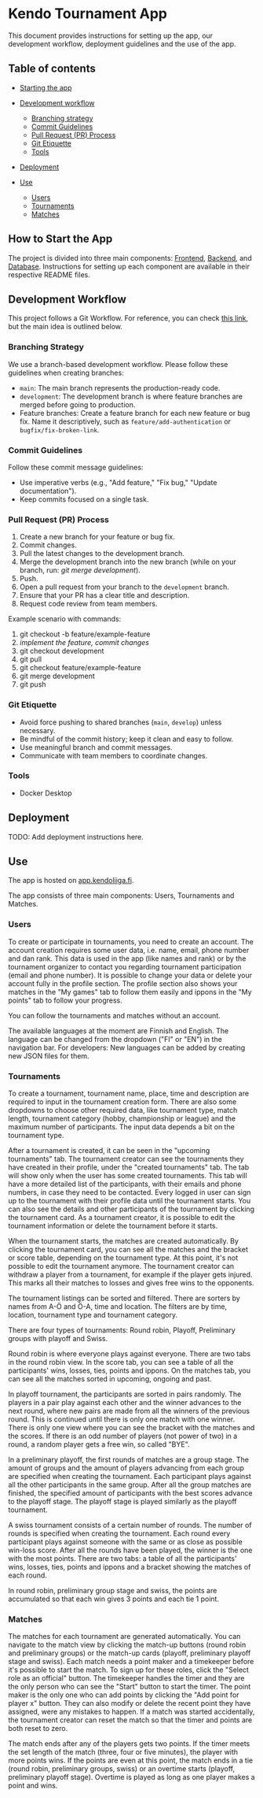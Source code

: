 # Kendo Tournament App

This document provides instructions for setting up the app, our development workflow, deployment guidelines and the use of the app.

## Table of contents
- [Starting the app](#how-to-start-the-app)


- [Development workflow](#development-workflow)
    - [Branching strategy](#branching-strategy)
    - [Commit Guidelines](#commit-guidelines)
    - [Pull Request (PR) Process](#pull-request-pr-process)
    - [Git Etiquette](#git-etiquette)
    - [Tools](#tools)


- [Deployment](#deployment)


- [Use](#use)
    - [Users](#users)
    - [Tournaments](#tournaments)
    - [Matches](#matches)


## How to Start the App

The project is divided into three main components: [Frontend](https://github.com/Kendoers/Kendo-tournament-app/tree/development/frontend), [Backend](https://github.com/Koodikukkaro/Kendo-tournament-app/tree/development/backend/server), and [Database](https://github.com/Kendoers/Kendo-tournament-app/tree/development/backend/database). Instructions for setting up each component are available in their respective README files.

## Development Workflow

This project follows a Git Workflow. For reference, you can check [this link](https://www.atlassian.com/git/tutorials/comparing-workflows), but the main idea is outlined below.

### Branching Strategy

We use a branch-based development workflow. Please follow these guidelines when creating branches:

* `main`: The main branch represents the production-ready code.
* `development`: The development branch is where feature branches are merged before going to production.
* Feature branches: Create a feature branch for each new feature or bug fix. Name it descriptively, such as `feature/add-authentication` or `bugfix/fix-broken-link`.

### Commit Guidelines

Follow these commit message guidelines:

* Use imperative verbs (e.g., "Add feature," "Fix bug," "Update documentation").
* Keep commits focused on a single task.

### Pull Request (PR) Process

1. Create a new branch for your feature or bug fix.
2. Commit changes.
3. Pull the latest changes to the development branch.
4. Merge the development branch into the new branch (while on your branch, run: _git merge development_).
5. Push.
6. Open a pull request from your branch to the `development` branch.
7. Ensure that your PR has a clear title and description.
8. Request code review from team members.

Example scenario with commands:
1. git checkout -b feature/example-feature  
2. _implement the feature, commit changes_
3. git checkout development
4. git pull
5. git checkout feature/example-feature
6. git merge development
7. git push

### Git Etiquette

* Avoid force pushing to shared branches (`main`, `develop`) unless necessary.
* Be mindful of the commit history; keep it clean and easy to follow.
* Use meaningful branch and commit messages.
* Communicate with team members to coordinate changes.

### Tools

* Docker Desktop

## Deployment

TODO: Add deployment instructions here.

## Use

The app is hosted on [app.kendoliiga.fi](app.kendoliiga.fi). 

The app consists of three main components: Users, Tournaments and Matches. 

### Users

To create or participate in tournaments, you need to create an account. The account creation requires some user data, i.e. name, email, phone number and dan rank. This data is used in the app (like names and rank) or by the tournament organizer to contact you regarding tournament participation (email and phone number). It is possible to change your data or delete your account fully in the profile section. The profile section also shows your matches in the "My games" tab to follow them easily and ippons in the "My points" tab to follow your progress.

You can follow the tournaments and matches without an account.

The available languages at the moment are Finnish and English. The language can be changed from the dropdown ("FI" or "EN") in the navigation bar. For developers: New languages can be added by creating new JSON files for them.

### Tournaments

To create a tournament, tournament name, place, time and description are required to input in the tournament creation form. There are also some dropdowns to choose other required data, like tournament type, match length, tournament category (hobby, championship or league) and the maximum number of participants. The input data depends a bit on the tournament type. 

After a tournament is created, it can be seen in the "upcoming tournaments" tab. The tournament creator can see the tournaments they have created in their profile, under the "created tournaments" tab. The tab will show only when the user has some created tournaments. This tab will have a more detailed list of the participants, with their emails and phone numbers, in case they need to be contacted. Every logged in user can sign up to the tournament with their profile data until the tournament starts. You can also see the details and other participants of the tournament by clicking the tournament card. As a tournament creator, it is possible to edit the tournament information or delete the tournament before it starts.

When the tournament starts, the matches are created automatically. By clicking the tournament card, you can see all the matches and the bracket or score table, depending on the tournament type. At this point, it's not possible to edit the tournament anymore. The tournament creator can withdraw a player from a tournament, for example if the player gets injured. This marks all their matches to losses and gives free wins to the opponents. 

The tournament listings can be sorted and filtered. There are sorters by names from A-Ö and Ö-A, time and location. The filters are by time, location, tournament type and tournament category.

There are four types of tournaments: Round robin, Playoff, Preliminary groups with playoff and Swiss. 

Round robin is where everyone plays against everyone. There are two tabs in the round robin view. In the score tab, you can see a table of all the participants' wins, losses, ties, points and ippons. On the matches tab, you can see all the matches sorted in upcoming, ongoing and past.

In playoff tournament, the participants are sorted in pairs randomly. The players in a pair play against each other and the winner advances to the next round, where new pairs are made from all the winners of the previous round. This is continued until there is only one match with one winner. There is only one view where you can see the bracket with the matches and the scores. If there is an odd number of players (not power of two) in a round, a random player gets a free win, so called "BYE". 

In a preliminary playoff, the first rounds of matches are a group stage. The amount of groups and the amount of players advancing from each group are specified when creating the tournament. Each participant plays against all the other participants in the same group. After all the group matches are finished, the specified amount of participants with the best scores advance to the playoff stage. The playoff stage is played similarly as the playoff tournament.

A swiss tournament consists of a certain number of rounds. The number of rounds is specified when creating the tournament. Each round every participant plays against someone with the same or as close as possible win-loss score. After all the rounds have been played, the winner is the one with the most points. There are two tabs: a table of all the participants' wins, losses, ties, points and ippons and a bracket showing the matches of each round.

In round robin, preliminary group stage and swiss, the points are accumulated so that each win gives 3 points and each tie 1 point.

### Matches

The matches for each tournament are generated automatically. You can navigate to the match view by clicking the match-up buttons (round robin and preliminary groups) or the match-up cards (playoff, preliminary playoff stage and swiss). Each match needs a point maker and a timekeeper before it's possible to start the match. To sign up for these roles, click the "Select role as an official" button. The timekeeper handles the timer and they are the only person who can see the "Start" button to start the timer. The point maker is the only one who can add points by clicking the "Add point for player x" button. They can also modify or delete the recent point they have assigned, were any mistakes to happen. If a match was started accidentally, the tournament creator can reset the match so that the timer and points are both reset to zero.

The match ends after any of the players gets two points. If the timer meets the set length of the match (three, four or five minutes), the player with more points wins. If the points are even at this point, the match ends in a tie (round robin, preliminary groups, swiss) or an overtime starts (playoff, preliminary playoff stage). Overtime is played as long as one player makes a point and wins.
